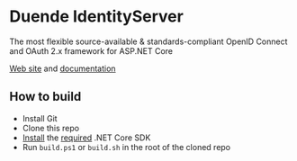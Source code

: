 # Duende IdentityServer
The most flexible source-available & standards-compliant OpenID Connect and OAuth 2.x framework for ASP.NET Core

[Web site](https://duendesoftware.com/products/identityserver) and [documentation](https://docs.duendesoftware.com/identityserver/v5)

## How to build

* Install Git
* Clone this repo
* [Install](https://www.microsoft.com/net/download/core#/current) the [required](https://github.com/DuendeSoftware/IdentityServer/blob/main/global.json) .NET Core SDK
* Run `build.ps1` or `build.sh` in the root of the cloned repo
